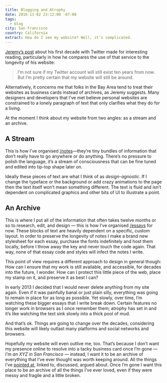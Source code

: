 ```yaml
---
title: Blogging and Atrophy
date: 2016-11-02 23:12:00 -07:00
tags:
  - blog
city: San Francisco
country: California
extract: How do I see my website? Well, it’s complicated.
---
```


[Jeremy’s post](https://adactio.com/journal/11436) about his first decade with Twitter made for interesting reading, particularly in how he compares the use of that service to the longevity of his website:

> I’m not sure if my Twitter account will still exist ten years from now. But I’m pretty certain that my website will still be around.

Alternatively, it concerns me that folks in the Bay Area tend to treat their websites as business cards instead of archives, as Jeremy suggests. Many designers and developers that I’ve met believe personal websites are constrained to a lonely paragraph of text that only clarifies what they do for a living.

At the moment I think about my website from two angles: as a stream and an archive.

## A Stream

This is how I’ve organised [/notes](http://robinrendle.com/notes)—they’re tiny bundles of information that don’t really have to go anywhere or do anything. There’s no pressure to polish the language, it’s a stream of consciousness that can be fine tuned and edited into tip-top shape later on.

Ideally these pieces of text are what I think of as _design-agnostic_. If I change the typeface or the background or add crazy animations to the page then the text itself won’t mean something different. The text is fluid and isn’t dependent on complicated graphics and other bits of UI to illustrate a point.

## An Archive

This is where I put all of the information that often takes twelve months or so to research, edit, and design — this is how I’ve organised [/essays](http://robinrendle.com/essays) for now. These blocks of text are heavily dependent on a specific, custom layout. In order to preserve the longevity of notes I make a brand new stylesheet for each essay, purchase the fonts indefinitely and host them locally, before I throw away the key and never touch the code again. That way, none of that essay code and styles will infect the notes I write.

This point of view requires a different approach to design in general though: How can I ensure that my work is still available, and accessible, for decades into the future, I wonder. How can I protect this little piece of the web, place my stamp on it, and preserve it as best I can?

In early 2013 I decided that I would never delete anything from my site again. Even if it was painfully banal or just plain silly, everything was going to remain in place for as long as possible. Yet slowly, over time, I’m watching these bigger essays that I write break down. Certain features no longer work in browsers as I once remember them; atrophy has set in and it’s like watching the text sink slowly into a thick pool of mud.

And that’s ok. Things are going to change over the decades, considering this website will likely outlast many platforms and social networks and browsers.

Hopefully my website will even outlive me, too. That’s because I don’t want my presence online to resolve into a tacky business card once I’m gone — _I’m an XYZ in San Francisco_ — instead, I want it to be an archive of everything that I’ve ever thought was worth keeping around. All the things I’ve [pointed at](http://craigmod.com/sputnik/pointable_01/), linked to, discussed, argued about. Once I’m gone I want this place to be an archive of all the things I’ve ever loved, even if they were messy and fragile and a little broken.
